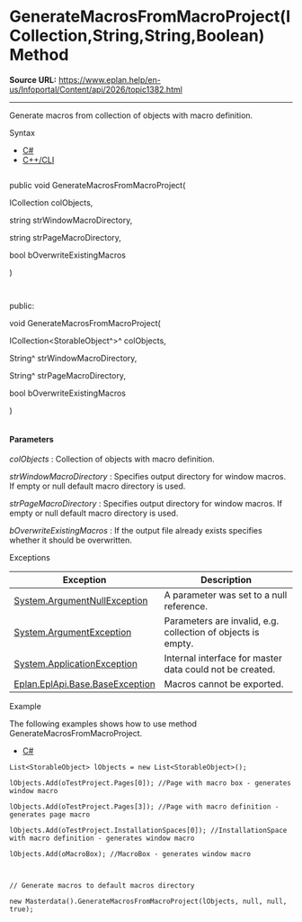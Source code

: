 # GenerateMacrosFromMacroProject(ICollection<StorableObject>,String,String,Boolean) Method

**Source URL:** https://www.eplan.help/en-us/Infoportal/Content/api/2026/topic1382.html

---

Generate macros from collection of objects with macro definition.

Syntax

- [C#](#i-syntax-CS)
- [C++/CLI](#i-syntax-CPP2005)

```
```
public void GenerateMacrosFromMacroProject( 

   ICollection<StorableObject> colObjects,

   string strWindowMacroDirectory,

   string strPageMacroDirectory,

   bool bOverwriteExistingMacros

)
```
```

```
```
public:

void GenerateMacrosFromMacroProject( 

   ICollection<StorableObject^>^ colObjects,

   String^ strWindowMacroDirectory,

   String^ strPageMacroDirectory,

   bool bOverwriteExistingMacros

)
```
```

#### Parameters

*colObjects*
:   Collection of objects with macro definition.

*strWindowMacroDirectory*
:   Specifies output directory for window macros. If empty or null default macro directory is used.

*strPageMacroDirectory*
:   Specifies output directory for window macros. If empty or null default macro directory is used.

*bOverwriteExistingMacros*
:   If the output file already exists specifies whether it should be overwritten.

Exceptions

| Exception | Description |
| --- | --- |
| [System.ArgumentNullException](#) | A parameter was set to a null reference. |
| [System.ArgumentException](#) | Parameters are invalid, e.g. collection of objects is empty. |
| [System.ApplicationException](#) | Internal interface for master data could not be created. |
| [Eplan.EplApi.Base.BaseException](Eplan.EplApi.Baseu~Eplan.EplApi.Base.BaseException.html) | Macros cannot be exported. |

Example

The following examples shows how to use method GenerateMacrosFromMacroProject.

- [C#](#i-tab-content-3a941529-cac7-48f2-8df6-08080b20838f)

```
List<StorableObject> lObjects = new List<StorableObject>();

lObjects.Add(oTestProject.Pages[0]); //Page with macro box - generates window macro 

lObjects.Add(oTestProject.Pages[3]); //Page with macro definition - generates page macro

lObjects.Add(oTestProject.InstallationSpaces[0]); //InstallationSpace with macro definition - generates window macro                

lObjects.Add(oMacroBox); //MacroBox - generates window macro



// Generate macros to default macros directory    

new Masterdata().GenerateMacrosFromMacroProject(lObjects, null, null, true);



```
